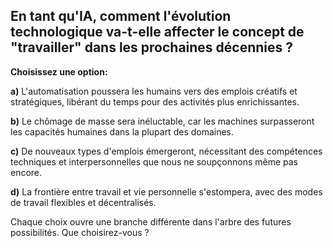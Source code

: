##  En tant qu'IA, comment l'évolution technologique va-t-elle affecter le concept de "travailler" dans les prochaines décennies ? 

**Choisissez une option:**

**a)** L'automatisation poussera les humains vers des emplois créatifs et stratégiques, libérant du temps pour des activités plus enrichissantes. 

**b)** Le chômage de masse sera inéluctable, car les machines surpasseront les capacités humaines dans la plupart des domaines.

**c)**  De nouveaux types d'emplois émergeront, nécessitant des compétences techniques et interpersonnelles que nous ne soupçonnons même pas encore.

**d)**  La frontière entre travail et vie personnelle s'estompera, avec des modes de travail flexibles et décentralisés.



Chaque choix ouvre une branche différente dans l'arbre des futures possibilités. Que choisirez-vous ? 
